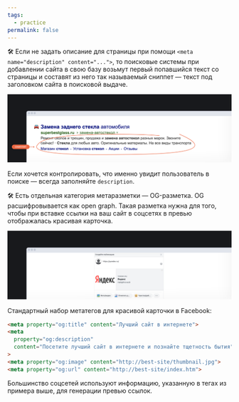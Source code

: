 ```yaml
---
tags:
  - practice
permalink: false
---
```


🛠 Если не задать описание для страницы при помощи `<meta name="description" content="...">`, то поисковые системы при добавлении сайта в свою базу возьмут первый попавшийся текст со страницы и составят из него так называемый сниппет — текст под заголовком сайта в поисковой выдаче.

![Пример текста под заголовком сайта в поисковой выдаче (сниппет)](../images/1.png)

Если хочется контролировать, что именно увидит пользователь в поиске — всегда заполняйте `description`.

🛠 Есть отдельная категория метаразметки — OG-разметка. OG расшифровывается как open graph. Такая разметка нужна для того, чтобы при вставке ссылки на ваш сайт в соцсетях в превью отображалась красивая карточка.

![Пример open graph (OG) разметки](../images/2.png)

Стандартный набор метатегов для красивой карточки в Facebook:

```html
<meta property="og:title" content="Лучший сайт в интернете">
<meta
  property="og:description"
  content="Посетите лучший сайт в интернете и познайте тщетность бытия"
>
<meta property="og:image" content="http://best-site/thumbnail.jpg">
<meta property="og:url" content="http://best-site/index.htm">
```

Большинство соцсетей используют информацию, указанную в тегах из примера выше, для генерации превью ссылок.
